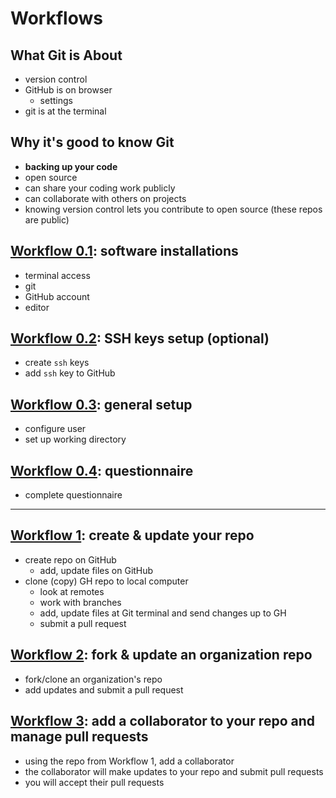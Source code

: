 # Workflows

## What Git is About
- version control
- GitHub is on browser
  - settings
- git is at the terminal

## Why it's good to know Git
- **backing up your code**
- open source
- can share your coding work publicly
- can collaborate with others on projects
- knowing version control lets you contribute to open source (these repos are public)

## [Workflow 0.1](w_0_1_installs.md): software installations
- terminal access
- git 
- GitHub account
- editor

## [Workflow 0.2](w_0_2_ssh_keys.md): SSH keys setup (optional)
- create `ssh` keys
- add `ssh` key to GitHub

## [Workflow 0.3](w_0_3_setup.md): general setup
- configure user
- set up working directory

## [Workflow 0.4](w_0_4_questionnaire.md): questionnaire
- complete questionnaire

---

## [Workflow 1](w_1_create_update_myrepo.md): create & update your repo
- create repo on GitHub
  - add, update files on GitHub
- clone (copy) GH repo to local computer
  - look at remotes
  - work with branches
  - add, update files at Git terminal and send changes up to GH
  - submit a pull request 

## [Workflow 2](w_2_pull_request_org_repo.md): fork & update an organization repo 
- fork/clone an organization's repo
- add updates and submit a pull request

## [Workflow 3](w_3_collaborating.md): add a collaborator to your repo and manage pull requests
- using the repo from Workflow 1, add a collaborator
- the collaborator will make updates to your repo and submit pull requests
- you will accept their pull requests
